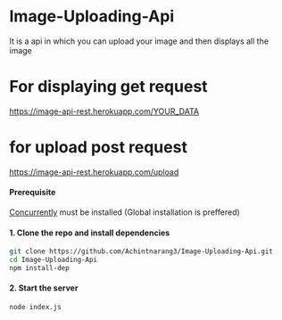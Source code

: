 # Image-Uploading-Api
It is a api in which you can upload your image and then displays all the image
# For displaying get request
https://image-api-rest.herokuapp.com/YOUR_DATA
# for upload post request
https://image-api-rest.herokuapp.com/upload

#### Prerequisite
[Concurrently](https://www.npmjs.com/package/concurrently) must be installed (Global installation is preffered)

#### 1. Clone the repo and install dependencies
```bash
git clone https://github.com/Achintnarang3/Image-Uploading-Api.git
cd Image-Uploading-Api
npm install-dep
```

#### 2. Start the server
```bash
node index.js
```

 
